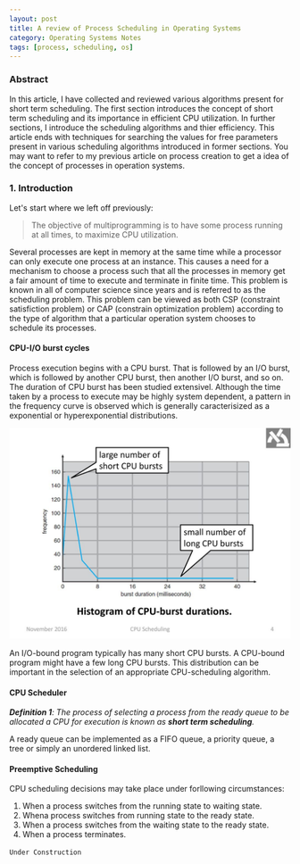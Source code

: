 ```yaml
---
layout: post
title: A review of Process Scheduling in Operating Systems
category: Operating Systems Notes
tags: [process, scheduling, os]
---
```


### Abstract

In this article, I have collected and reviewed various algorithms present for short term scheduling. The first section introduces the concept of short term scheduling and its importance in efficient CPU utilization. In further sections, I introduce the scheduling algorithms and thier efficiency. This article ends with techniques for searching the values for free parameters present in various scheduling algorithms introduced in former sections. You may want to refer to my previous article on process creation to get a idea of the concept of processes in operation systems.

### 1. Introduction

Let's start where we left off previously:

> The objective of
multiprogramming is to have some process running at all times, to maximize CPU utilization.

Several processes are kept in memory at the same time while a processor can only execute one process at an instance. This causes a need for a mechanism to choose a process such that all the processes in memory get a fair amount of time to execute and terminate in finite time. This problem is known in all of computer science since years and is referred to as the scheduling problem. This problem can be viewed as both CSP (constraint satisfiction problem) or CAP (constrain optimization problem) according to the type of algorithm that a particular operation system chooses to schedule its processes.

#### CPU-I/O burst cycles

Process execution begins with a CPU burst.
That is followed by an I/O burst, which is followed by another CPU burst, then another I/O burst, and so on. The duration of CPU burst has been studied extensivel. Although the time taken by a process to execute may be highly system dependent, a pattern in the frequency curve is observed which is generally caracterisized as a exponential or hyperexponential distributions.

![cpu burst distribution](/images/os-process/cpu-burst-distribution.jpg)

An I/O-bound program typically has many short CPU bursts. A CPU-bound program might have a few long CPU bursts. This distribution can be important in the selection of an appropriate CPU-scheduling algorithm.

#### CPU Scheduler

***Definition 1**: The process of selecting a process from the ready queue to be allocated a CPU for execution is known as **short term scheduling**.*

A ready queue can be implemented as a FIFO queue, a priority queue, a tree or simply an unordered linked list.

#### Preemptive Scheduling

CPU scheduling decisions may take place under forllowing circumstances:

1. When a process switches from the running state to waiting state.
2. Whena process switches from running state to the ready state.
3. When a process switches from the waiting state to the ready state.
4. When a process terminates.

``Under Construction``
